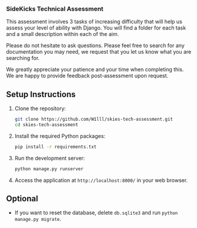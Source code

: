 ### SideKicks Technical Assessment
This assessment involves 3 tasks of increasing difficulty that will help us assess your level of ability with Django.
You will find a folder for each task and a small description within each of the aim.

Please do not hesitate to ask questions. Please feel free to search for any documentation you may need, we request that you let us know what you are searching for.

We greatly appreciate your patience and your time when completing this. We are happy to provide feedback post-assessment upon request.

## Setup Instructions

1. Clone the repository:
    ```bash
    git clone https://github.com/W1lll/skies-tech-assessment.git
    cd skies-tech-assessment
    ```

2. Install the required Python packages:
    ```bash
    pip install -r requirements.txt
    ```

3. Run the development server:
    ```bash
    python manage.py runserver
    ```

4. Access the application at `http://localhost:8000/` in your web browser.

## Optional

- If you want to reset the database, delete `db.sqlite3` and run `python manage.py migrate`.